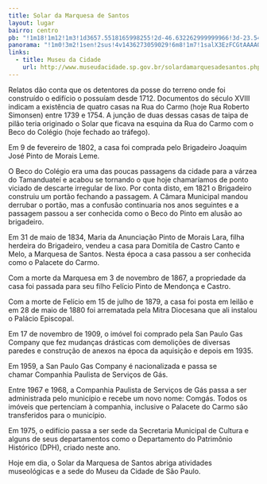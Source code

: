```yaml
---
title: Solar da Marquesa de Santos
layout: lugar
bairro: centro
pb: "!1m18!1m12!1m3!1d3657.5518165998255!2d-46.632262999999966!3d-23.548617!2m3!1f0!2f0!3f0!3m2!1i1024!2i768!4f13.1!3m3!1m2!1s0x94ce59aa7f863793%3A0x3aed6bf8e77196df!2sSolar+da+Marquesa+de+Santos!5e0!3m2!1sen!2sbr!4v1427340589435"
panorama: "!1m0!3m2!1sen!2sus!4v1436273059029!6m8!1m7!1salX3EzFCGtAAAAQY9ObJMQ!2m2!1d-23.548632!2d-46.632313!3f1.3154095703106758!4f0.13344199840435067!5f0.4000000000000002"
links: 
  - title: Museu da Cidade
    url: http://www.museudacidade.sp.gov.br/solardamarquesadesantos.php
---
```

Relatos dão conta que os detentores da posse do terreno onde foi construído o edifício o possuíam desde 1712. Documentos do século XVIII indicam a existência de quatro casas na Rua do Carmo (hoje Rua Roberto Simonsen) entre 1739 e 1754. A junção de duas dessas casas de taipa de pilão teria originado o Solar que ficava na esquina da Rua do Carmo com o Beco do Colégio (hoje fechado ao tráfego).

Em 9 de fevereiro de 1802, a casa foi comprada pelo Brigadeiro Joaquim José Pinto de Morais Leme.

O Beco do Colégio era uma das poucas passagens da cidade para a várzea do Tamanduateí e acabou se tornando o que hoje chamaríamos de ponto viciado de descarte irregular de lixo. Por conta disto, em 1821 o Brigadeiro construiu um portão fechando a passagem. A Câmara Municipal mandou derrubar o portão, mas a confusão continuaria nos anos seguintes e a passagem passou a ser conhecida como o Beco do Pinto em alusão ao brigadeiro.

Em 31 de maio de 1834, Maria da Anunciação Pinto de Morais Lara, filha herdeira do Brigadeiro, vendeu a casa para Domitila de Castro Canto e Melo, a Marquesa de Santos. Nesta época a casa passou a ser conhecida como o Palacete do Carmo.

Com a morte da Marquesa em 3 de novembro de 1867, a propriedade da casa foi passada para seu filho Felício Pinto de Mendonça e Castro.

Com a morte de Felício em 15 de julho de 1879, a casa foi posta em leilão e em 28 de maio de 1880 foi arrematada pela Mitra Diocesana que ali instalou o Palácio Episcopal.

Em 17 de novembro de 1909, o imóvel foi comprado pela San Paulo Gas Company que fez mudanças drásticas com demolições de diversas paredes e construção de anexos na época da aquisição e depois em 1935.

Em 1959, a San Paulo Gas Company é nacionalizada e passa se chamar Companhia Paulista de Serviços de Gás.

Entre 1967 e 1968, a Companhia Paulista de Serviços de Gás passa a ser administrada pelo município e recebe um novo nome: Comgás. Todos os imóveis que pertenciam à companhia, inclusive o Palacete do Carmo são transferidos para o município.

Em 1975, o edifício passa a ser sede da Secretaria Municipal de Cultura e alguns de seus departamentos como o Departamento do Patrimônio Histórico (DPH), criado neste ano.

Hoje em dia, o Solar da Marquesa de Santos abriga atividades museológicas e a sede do Museu da Cidade de São Paulo.